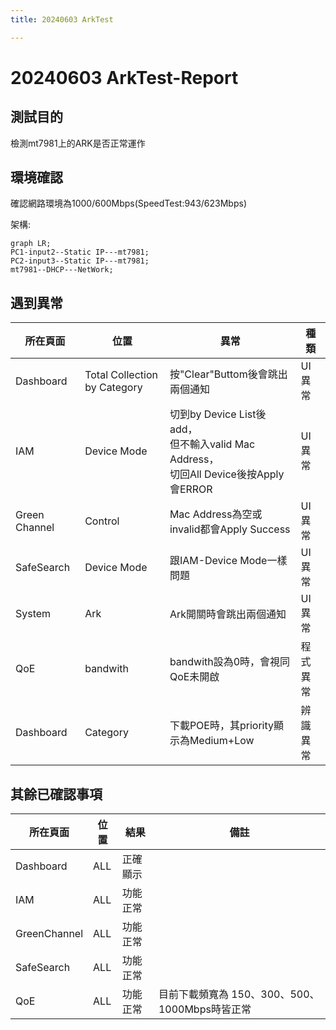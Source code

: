 ```yaml
---
title: 20240603 ArkTest

---
```


# 20240603 ArkTest-Report
## 測試目的
檢測mt7981上的ARK是否正常運作
## 環境確認
確認網路環境為1000/600Mbps(SpeedTest:943/623Mbps)

架構:
```mermaid
graph LR;
PC1-input2--Static IP---mt7981;
PC2-input3--Static IP---mt7981;
mt7981--DHCP---NetWork;
```

## 遇到異常
| 所在頁面|位置  | 異常  | 種類  |
| - | - | - |-|
| Dashboard | Total  Collection  by Category|按"Clear"Buttom後會跳出兩個通知|UI異常|
|IAM | Device Mode|切到by Device List後add，<br/>但不輸入valid Mac Address，<br/>切回All Device後按Apply會ERROR|UI異常|
| Green Channel|Control|Mac Address為空或invalid都會Apply Success|UI異常|
|SafeSearch | Device Mode|跟IAM-Device Mode一樣問題|UI異常|
|System | Ark|Ark開關時會跳出兩個通知|UI異常|
|QoE | bandwith|bandwith設為0時，會視同QoE未開啟|程式異常|
|Dashboard | Category|下載POE時，其priority顯示為Medium+Low|辨識異常|
## 其餘已確認事項
| 所在頁面     | 位置 | 結果     | 備註 |
| ------------ | ---- | -------- | ---- |
| Dashboard    |  ALL    | 正確顯示 |      |
| IAM          |   ALL   | 功能正常 |      |
| GreenChannel |    ALL  | 功能正常 |      |
| SafeSearch   |    ALL  | 功能正常 |      |
| QoE          |    ALL  | 功能正常 | 目前下載頻寬為 150、300、500、1000Mbps時皆正常     |